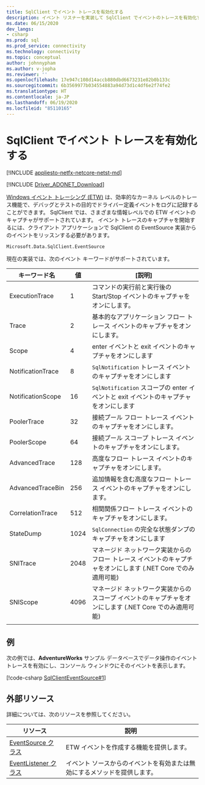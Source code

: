 ```yaml
---
title: SqlClient でイベント トレースを有効化する
description: イベント リスナーを実装して SqlClient でイベントのトレースを有効化する方法と、イベント データにアクセスする方法について説明します。
ms.date: 06/15/2020
dev_langs:
- csharp
ms.prod: sql
ms.prod_service: connectivity
ms.technology: connectivity
ms.topic: conceptual
author: johnnypham
ms.author: v-jopha
ms.reviewer: ''
ms.openlocfilehash: 17e947c108d14accb880dbd6673231e82b0b133c
ms.sourcegitcommit: 6b3569977b034554883a94d73d1c4df6e2f74fe2
ms.translationtype: HT
ms.contentlocale: ja-JP
ms.lasthandoff: 06/19/2020
ms.locfileid: "85110165"
---
```

# <a name="enabling-event-tracing-in-sqlclient"></a>SqlClient でイベント トレースを有効化する

[!INCLUDE [appliesto-netfx-netcore-netst-md](../../includes/appliesto-netfx-netcore-netst-md.md)]

[!INCLUDE [Driver_ADONET_Download](../../includes/driver_adonet_download.md)]

[Windows イベント トレーシング (ETW)](https://docs.microsoft.com/windows/win32/etw/event-tracing-portal) は、効率的なカーネル レベルのトレース機能で、デバッグとテストの目的でドライバー定義イベントをログに記録することができます。 SqlClient では、さまざまな情報レベルでの ETW イベントのキャプチャがサポートされています。 イベント トレースのキャプチャを開始するには、クライアント アプリケーションで SqlClient の EventSource 実装からのイベントをリッスンする必要があります。

```
Microsoft.Data.SqlClient.EventSource
```

現在の実装では、次のイベント キーワードがサポートされています。

| キーワード名 | 値 | [説明] |
| ------------ | ----- | ----------- |
| ExecutionTrace | 1 | コマンドの実行前と実行後の Start/Stop イベントのキャプチャをオンにします。 |
| Trace | 2 | 基本的なアプリケーション フロー トレース イベントのキャプチャをオンにします。 |
| Scope | 4 | enter イベントと exit イベントのキャプチャをオンにします |
| NotificationTrace | 8 | `SqlNotification` トレース イベントのキャプチャをオンにします |
| NotificationScope | 16 | `SqlNotification` スコープの enter イベントと exit イベントのキャプチャをオンにします |
| PoolerTrace | 32 | 接続プール フロー トレース イベントのキャプチャをオンにします。 |
| PoolerScope | 64 | 接続プール スコープ トレース イベントのキャプチャをオンにします。 |
| AdvancedTrace | 128 | 高度なフロー トレース イベントのキャプチャをオンにします。 |
| AdvancedTraceBin  | 256 | 追加情報を含む高度なフロー トレース イベントのキャプチャをオンにします。 |
| CorrelationTrace | 512 | 相関関係フロー トレース イベントのキャプチャをオンにします。 |
| StateDump | 1024 | `SqlConnection` の完全な状態ダンプのキャプチャをオンにします |
| SNITrace | 2048 | マネージド ネットワーク実装からのフロー トレース イベントのキャプチャをオンにします (.NET Core でのみ適用可能) |
| SNIScope | 4096 | マネージド ネットワーク実装からのスコープ イベントのキャプチャをオンにします (.NET Core でのみ適用可能) |
|||

## <a name="example"></a>例
次の例では、**AdventureWorks** サンプル データベースでデータ操作のイベント トレースを有効にし、コンソール ウィンドウにそのイベントを表示します。

[!code-csharp [SqlClientEventSource#1](~/../sqlclient/doc/samples/SqlClientEventSource.cs#1)]

## <a name="external-resources"></a>外部リソース  
詳細については、次のリソースを参照してください。  
  
|リソース|説明|  
|--------------|-----------------|  
|[EventSource クラス](https://docs.microsoft.com/dotnet/api/system.diagnostics.tracing.eventsource)|ETW イベントを作成する機能を提供します。| 
|[EventListener クラス](https://docs.microsoft.com/dotnet/api/system.diagnostics.tracing.eventlistener)|イベント ソースからのイベントを有効または無効にするメソッドを提供します。| 
